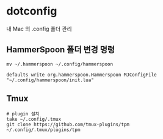 # dotconfig
내 Mac 의 .config 폴더 관리

## HammerSpoon 폴더 변경 명령
```shell
mv ~/.hammerspoon ~/.config/hammerspoon

defaults write org.hammerspoon.Hammerspoon MJConfigFile "~/.config/hammerspoon/init.lua"
```


## Tmux
```shell
# plugin 설치
take ~/.config/.tmux
git clone https://github.com/tmux-plugins/tpm ~/.config/.tmux/plugins/tpm
```
